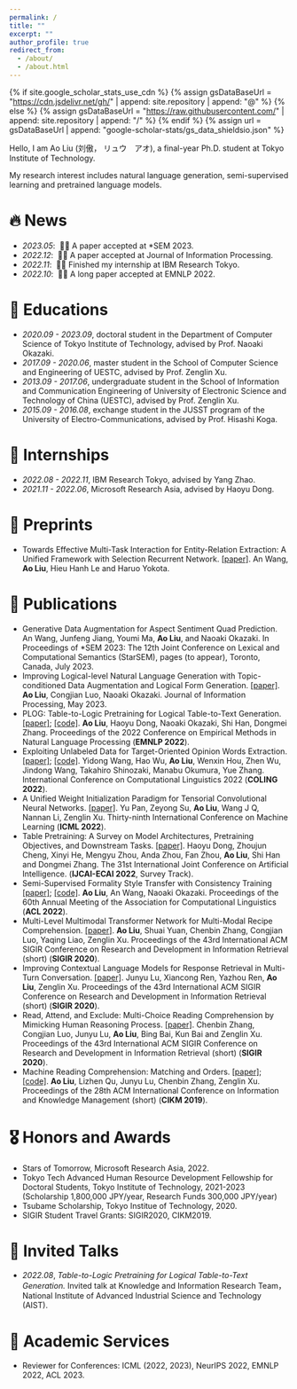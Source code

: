 ```yaml
---
permalink: /
title: ""
excerpt: ""
author_profile: true
redirect_from: 
  - /about/
  - /about.html
---
```


{% if site.google_scholar_stats_use_cdn %}
{% assign gsDataBaseUrl = "https://cdn.jsdelivr.net/gh/" | append: site.repository | append: "@" %}
{% else %}
{% assign gsDataBaseUrl = "https://raw.githubusercontent.com/" | append: site.repository | append: "/" %}
{% endif %}
{% assign url = gsDataBaseUrl | append: "google-scholar-stats/gs_data_shieldsio.json" %}

<span class='anchor' id='about-me'></span>

Hello, I am Ao Liu (刘傲， リュウ　アオ), a final-year Ph.D. student at Tokyo Institute of Technology.

My research interest includes natural language generation, semi-supervised learning and pretrained language models. 


# 🔥 News
- *2023.05*: &nbsp;🎉🎉 A paper accepted at *SEM 2023.
- *2022.12*: &nbsp;🎉🎉 A paper accepted at Journal of Information Processing.
- *2022.11*: &nbsp;🎉🎉 Finished my internship at IBM Research Tokyo. 
- *2022.10*: &nbsp;🎉🎉 A long paper accepted at EMNLP 2022.

# 📖 Educations
- *2020.09 - 2023.09*, doctoral student in the Department of Computer Science of Tokyo Institute of Technology, advised by Prof. Naoaki Okazaki.
- *2017.09 - 2020.06*, master student in the School of Computer Science and Engineering of UESTC, advised by Prof. Zenglin Xu.
- *2013.09 - 2017.06*, undergraduate student in the School of Information and Communication Engineering of University of Electronic Science and Technology of China (UESTC), advised by Prof. Zenglin Xu.
- *2015.09 - 2016.08*, exchange student in the JUSST program of the University of Electro-Communications, advised by Prof. Hisashi Koga.

# 💼 Internships
- *2022.08 - 2022.11*, IBM Research Tokyo, advised by Yang Zhao.
- *2021.11 - 2022.06*, Microsoft Research Asia, advised by Haoyu Dong.

# 📝 Preprints
-  Towards Effective Multi-Task Interaction for Entity-Relation Extraction: A Unified Framework with Selection Recurrent Network. [\[paper\]](https://arxiv.org/abs/2202.07281). An Wang, **Ao Liu**, Hieu Hanh Le and Haruo Yokota.

# 📝 Publications
- Generative Data Augmentation for Aspect Sentiment Quad Prediction. An Wang, Junfeng Jiang, Youmi Ma, **Ao Liu**, and Naoaki Okazaki.  In Proceedings of *SEM 2023: The 12th Joint Conference on Lexical and Computational Semantics (StarSEM), pages (to appear), Toronto, Canada, July 2023.
- Improving Logical-level Natural Language Generation with Topic-conditioned Data Augmentation and Logical Form Generation. [\[paper\]](https://www.jstage.jst.go.jp/article/ipsjjip/31/0/31_332/_article/-char/ja/). **Ao Liu**, Congjian Luo, Naoaki Okazaki. Journal of Information Processing, May 2023.
- PLOG: Table-to-Logic Pretraining for Logical Table-to-Text Generation. [\[paper\]](https://arxiv.org/abs/2205.12697); [\[code\]](https://github.com/microsoft/PLOG). **Ao Liu**, Haoyu Dong, Naoaki Okazaki, Shi Han, Dongmei Zhang. Proceedings of the 2022 Conference on Empirical Methods in Natural Language Processing (**EMNLP 2022**).
- Exploiting Unlabeled Data for Target-Oriented Opinion Words Extraction. [\[paper\]](https://arxiv.org/abs/2208.08280); [\[code\]](https://github.com/TOWESSL/TOWESSL). Yidong Wang, Hao Wu, **Ao Liu**, Wenxin Hou, Zhen Wu, Jindong Wang, Takahiro Shinozaki, Manabu Okumura, Yue Zhang. International Conference on Computational Linguistics 2022 (**COLING 2022**).
- A Unified Weight Initialization Paradigm for Tensorial Convolutional Neural Networks. [\[paper\]](https://arxiv.org/abs/2205.15307). Yu Pan, Zeyong Su, **Ao Liu**, Wang J Q, Nannan Li, Zenglin Xu. Thirty-ninth International Conference on Machine Learning (**ICML 2022**).
- Table Pretraining: A Survey on Model Architectures, Pretraining Objectives, and Downstream Tasks. [\[paper\]](https://arxiv.org/abs/2201.09745). Haoyu Dong, Zhoujun Cheng, Xinyi He, Mengyu Zhou, Anda Zhou, Fan Zhou, **Ao Liu**, Shi Han and Dongmei Zhang. The 31st International Joint Conference on Artificial Intelligence. (**IJCAI-ECAI 2022**, Survey Track).
- Semi-Supervised Formality Style Transfer with Consistency Training [\[paper\]](https://arxiv.org/abs/2203.13620); [\[code\]](https://github.com/aolius/semi-fst). **Ao Liu**, An Wang, Naoaki Okazaki. Proceedings of the 60th Annual Meeting of the Association for Computational Linguistics (**ACL 2022**).
- Multi-Level Multimodal Transformer Network for Multi-Modal Recipe Comprehension. [\[paper\]](https://drive.google.com/file/d/1hd1tbhhGdXI3WWEF9rfrt64mYEtKb_x5/view). **Ao Liu**, Shuai Yuan, Chenbin Zhang, Congjian Luo, Yaqing Liao, Zenglin Xu. Proceedings of the 43rd International ACM SIGIR Conference on Research and Development in Information Retrieval (short) (**SIGIR 2020**).
- Improving Contextual Language Models for Response Retrieval in Multi-Turn Conversation. [\[paper\]](https://www.researchgate.net/profile/Junyu-Lu-8/publication/343213861_Improving_Contextual_Language_Models_for_Response_Retrieval_in_Multi-Turn_Conversation/links/60054100299bf14088a2efb6/Improving-Contextual-Language-Models-for-Response-Retrieval-in-Multi-Turn-Conversation.pdf). Junyu Lu, Xiancong Ren, Yazhou Ren, **Ao Liu**, Zenglin Xu. Proceedings of the 43rd International ACM SIGIR Conference on Research and Development in Information Retrieval (short) (**SIGIR 2020**).
- Read, Attend, and Exclude: Multi-Choice Reading Comprehension by Mimicking Human Reasoning Process. [\[paper\]](https://drive.google.com/file/d/1r8PqEd6gKvTYfQOfK2zGuDx0lBGLvxbY/view). Chenbin Zhang, Congjian Luo, Junyu Lu, **Ao Liu**, Bing Bai, Kun Bai and Zenglin Xu. Proceedings of the 43rd International ACM SIGIR Conference on Research and Development in Information Retrieval (short) (**SIGIR 2020**).
- Machine Reading Comprehension: Matching and Orders. [\[paper\]](https://drive.google.com/file/d/1GCs-YB55vBk9KniWSWjyd-7B6GtD-fWG/view); [\[code\]](https://github.com/Aolius/OrdMatch). **Ao Liu**, Lizhen Qu, Junyu Lu, Chenbin Zhang, Zenglin Xu. Proceedings of the 28th ACM International Conference on Information and Knowledge Management (short) (**CIKM 2019**).



# 🎖 Honors and Awards

- Stars of Tomorrow, Microsoft Research Asia, 2022.
- Tokyo Tech Advanced Human Resource Development Fellowship for Doctoral Students, Tokyo Institute of Technology, 2021-2023 (Scholarship 1,800,000 JPY/year, Research Funds 300,000 JPY/year)
- Tsubame Scholarship, Tokyo Institue of Technology, 2020.
- SIGIR Student Travel Grants: SIGIR2020, CIKM2019.

# 💬 Invited Talks
- *2022.08*, *Table-to-Logic Pretraining for Logical Table-to-Text Generation.* Invited talk at Knowledge and Information Research Team，National Institute of Advanced Industrial Science and Technology (AIST).

# 📄 Academic Services
- Reviewer for Conferences: ICML (2022, 2023), NeurIPS 2022, EMNLP 2022, ACL 2023.
